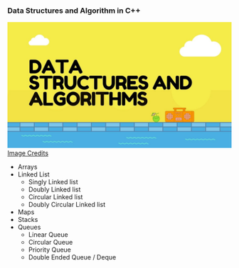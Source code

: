 ### Data Structures and Algorithm in C++

![dsa-banner](imgs/dsa-banner.jpg)
[Image Credits](https://medium.com/@mohamedmansormemo/algorithms-and-data-structure-1c2ad2dd8675)

- Arrays
- Linked List
  - Singly Linked list
  - Doubly Linked list
  - Circular Linked list
  - Doubly Circular Linked list
- Maps
- Stacks
- Queues
  - Linear Queue
  - Circular Queue
  - Priority Queue
  - Double Ended Queue / Deque
